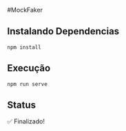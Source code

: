 #MockFaker

## Instalando Dependencias
```
npm install
```

## Execução 
```
npm run serve
```
## Status 
:white_check_mark: Finalizado!